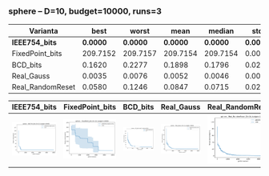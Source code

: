### sphere – D=10, budget=10000, runs=3

| Varianta | best | worst | mean | median | std |
|-----------|-------|-------|------|--------|------|
| **IEEE754_bits** | **0.0000** | **0.0000** | **0.0000** | **0.0000** | **0.0000** |
| FixedPoint_bits | 209.7152 | 209.7157 | 209.7154 | 209.7154 | 0.0002 |
| BCD_bits | 0.1620 | 0.2277 | 0.1898 | 0.1796 | 0.0278 |
| Real_Gauss | 0.0035 | 0.0076 | 0.0052 | 0.0046 | 0.0017 |
| Real_RandomReset | 0.0580 | 0.1246 | 0.0847 | 0.0715 | 0.0287 |

| IEEE754_bits | FixedPoint_bits | BCD_bits | Real_Gauss | Real_RandomReset |
| --- | --- | --- | --- | --- |
| ![IEEE754_bits](IEEE754_bits.png) | ![FixedPoint_bits](FixedPoint_bits.png) | ![BCD_bits](BCD_bits.png) | ![Real_Gauss](Real_Gauss.png) | ![Real_RandomReset](Real_RandomReset.png) |
